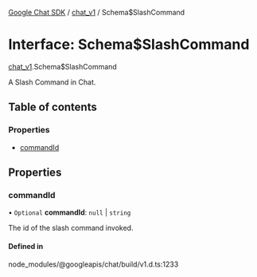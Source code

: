 [Google Chat SDK](../README.md) / [chat\_v1](../modules/chat_v1.md) / Schema$SlashCommand

# Interface: Schema$SlashCommand

[chat_v1](../modules/chat_v1.md).Schema$SlashCommand

A Slash Command in Chat.

## Table of contents

### Properties

- [commandId](chat_v1.Schema_SlashCommand.md#commandid)

## Properties

### commandId

• `Optional` **commandId**: ``null`` \| `string`

The id of the slash command invoked.

#### Defined in

node_modules/@googleapis/chat/build/v1.d.ts:1233
